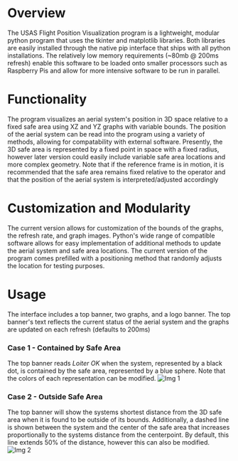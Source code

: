 # Overview
The USAS Flight Position Visualization program is a lightweight, modular python program that uses the tkinter and matplotlib libraries. Both libraries are easily installed through the native pip interface that ships with all python installations. The relatively low memory requirements (~80mb @ 200ms refresh) enable this software to be loaded onto smaller processors such as Raspberry Pis and allow for more intensive software to be run in parallel.
# Functionality
The program visualizes an aerial system's position in 3D space relative to a fixed safe area using XZ and YZ graphs with variable bounds. The position of the aerial system can be read into the program using a variety of methods, allowing for compatability with external software. Presently, the 3D safe area is represented by a fixed point in space with a fixed radius, however later version could easily include variable safe area locations and more complex geometry. Note that if the reference frame is in motion, it is recommended that the safe area remains fixed relative to the operator and that the position of the aerial system is interpreted/adjusted accordingly
# Customization and Modularity
The current version allows for customization of the bounds of the graphs, the refresh rate, and graph images. Python's wide range of compatible software allows for easy implementation of additional methods to update the aerial system and safe area locations. The current version of the program comes prefilled with a positioning method that randomly adjusts the location for testing purposes.

# Usage
The interface includes a top banner, two graphs, and a logo banner. The top banner's text reflects the current status of the aerial system and the graphs are updated on each refresh (defaults to 200ms)

### Case 1 - Contained by Safe Area
The top banner reads _Loiter OK_ when the system, represented by a black dot, is contained by the safe area, represented by a blue sphere. Note that the colors of each representation can be modified.
![Img 1](https://i.ibb.co/WVDZqSf/Screenshot-2024-08-17-235634.png)

### Case 2 - Outside Safe Area
The top banner will show the systems shortest distance from the 3D safe area when it is found to be outside of its bounds. Additionally, a dashed line is shown between the system and the center of the safe area that increases proportionally to the systems distance from the centerpoint. By default, this line extends 50% of the distance, however this can also be modified.
![Img 2](https://i.ibb.co/MP5cFHV/Screenshot-2024-08-17-235739.png)
